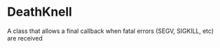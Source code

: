 DeathKnell
==========

A class that allows a final callback when fatal errors (SEGV, SIGKILL, etc) are received
